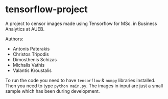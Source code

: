 # tensorflow-project
A project to censor images made using Tensorflow for MSc. in Business Analytics at AUEB.

Authors:
* Antonis Paterakis
* Christos Tripodis
* Dimosthenis Schizas
* Michalis Vathis
* Valantis Kroustalis


To run the code you need to have `tensorflow` & `numpy` libraries installed. Then you need to type `python main.py`.
The images in input are just a small sample which has been during development.
